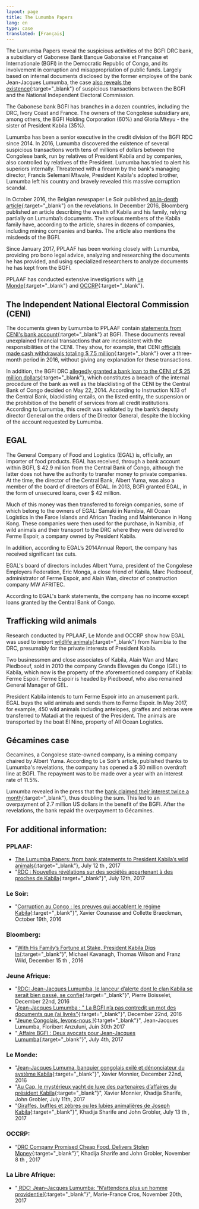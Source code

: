 ```yaml
---
layout: page
title: The Lumumba Papers
lang: en
type: case
translated: [Français]
---
```


The Lumumba Papers reveal the suspicious activities of the BGFI DRC bank, a subsidiary of Gabonese Bank Banque Gabonaise et Française et Internationale (BGFI) in the Democratic Republic of Congo, and its involvement in corruption and misappropriation of public funds. Largely based on internal documents disclosed by the former employee of the bank Jean-Jacques Lumumba, the case [also reveals the existence](/downloads/BGFIBANK-RDC-censure.pdf){:target="_blank"} of suspicious transactions between the BGFI and the National Independent Electoral Commission.

The Gabonese bank BGFI has branches in a dozen countries, including the DRC, Ivory Coast and France. The owners of the Congolese subsidiary are, among others, the BGFI Holding Corporation (60%) and Gloria Mteyu - the sister of President Kabila (35%).

Lumumba has been a senior executive in the credit division of the BGFI RDC since 2014. In 2016, Lumumba discovered the existence of several suspicious transactions worth tens of millions of dollars between the Congolese bank, run by relatives of President Kabila and by companies, also controlled by relatives of the President. Lumumba has tried to alert his superiors internally. Threatened with a firearm by the bank's managing director, Francis Selemani Mtwale, President Kabila's adopted brother, Lumumba left his country and bravely revealed this massive corruption scandal.

In October 2016, the Belgian newspaper Le Soir published [an in-depth article](http://plus.lesoir.be/66290/article/2016-10-29/corruption-au-congo-les-preuves-qui-accablent-le-regime-kabila){:target="_blank"} on the revelations. In December 2016, Bloomberg published an article describing the wealth of Kabila and his family, relying partially on Lumumba’s documents. The various members of the Kabila family have, according to the article, shares in dozens of companies, including mining companies and banks. The article also mentions the misdeeds of the BGFI.

Since January 2017, PPLAAF has been working closely with Lumumba, providing pro bono legal advice, analyzing and researching the documents he has provided, and using specialized researchers to analyze documents he has kept from the BGFI.

PPLAAF has conducted extensive investigations with [Le Monde](http://www.lemonde.fr/){:target="_blank"} and [OCCRP](https://www.occrp.org/en){:target="_blank"}.


<div class="line"></div>


## The Independent National Electoral Commission (CENI)

The documents given by Lumumba to PPLAAF contain [statements from CENI's bank account](https://pplaaf.org/downloads/BGFIBANK-RDC-censure.pdf){:target="_blank"} at BGFI. These documents reveal unexplained financial transactions that are inconsistent with the responsibilities of the CENI. They show, for example, that CENI [officials made cash withdrawals totaling $ 7.5 million](http://www.jeuneafrique.com/370468/politique/rdc-lumumba-papers-eclaboussent-bgfi-bank-lentourage-de-kabila/){:target="_blank"} over a three-month period in 2016, without giving any explanation for these transactions.

In addition, the BGFI DRC [allegedly granted a bank loan to the CENI of $ 25 million dollars](http://blog.lesoir.be/colette-braeckman/2016/10/29/un-banquier-de-kinshasa-devoile-le-pot-aux-roses/){:target="_blank"}, which constitutes a breach of the internal procedure of the bank as well as the blacklisting of the CENI by the Central Bank of Congo decided on May 22, 2014. According to Instruction N.13 of the Central Bank, blacklisting entails, on the listed entity, the suspension or the prohibition of the benefit of services from all credit institutions. According to Lumumba, this credit was validated by the bank’s deputy director General on the orders of the Director General, despite the blocking of the account requested by Lumumba.

## EGAL

The General Company of Food and Logistics (EGAL) is, officially, an importer of food products. EGAL has received, through a bank account within BGFI, $ 42.9 million from the Central Bank of Congo, although the latter does not have the authority to transfer money to private companies. At the time, the director of the Central Bank, Albert Yuma, was also a member of the board of directors of EGAL. In 2013, BGFI granted EGAL, in the form of unsecured loans, over $ 42 million.

Much of this money was then transferred to foreign companies, some of which belong to the owners of EGAL: Samaki in Namibia, All Ocean Logistics in the Faroe Islands and African Trading and Maintenance in Hong Kong. These companies were then used for the purchase, in Namibia, of wild animals and their transport to the DRC where they were delivered to Ferme Espoir, a company owned by President Kabila.

In addition, according to EGAL’s 2014Annual Report, the company has received significant tax cuts.
 
EGAL's board of directors includes Albert Yuma, president of the Congolese Employers Federation, Eric Monga, a close friend of Kabila, Marc Piedboeuf, administrator of Ferme Espoir, and Alain Wan, director of construction company MW AFRITEC.

According to EGAL's bank statements, the company has no income except loans granted by the Central Bank of Congo.

## Trafficking wild animals

Research conducted by PPLAAF, Le Monde and OCCRP show how EGAL was used to import [wildlife animals](http://www.lemonde.fr/afrique/article/2017/07/13/girafes-buffles-et-zebres-en-cargo-ou-les-lubies-animalieres-de-joseph-kabila_5160098_3212.html){:target="_blank"} from Namibia to the DRC, presumably for the private interests of President Kabila.

Two businessmen and close associates of Kabila, Alain Wan and Marc Piedboeuf, sold in 2010 the company Grands Elevages du Congo (GEL) to Kabila, which now is the property of the aforementioned company of Kabila: Ferme Espoir.
Ferme Espoir is headed by Piedboeuf, who also remained General Manager of GEL.

President Kabila intends to turn Ferme Espoir into an amusement park. EGAL buys the wild animals and sends them to Ferme Espoir. In May 2017, for example, 450 wild animals including antelopes, giraffes and zebras were transferred to Matadi at the request of the President. The animals are transported by the boat El Nino, property of All Ocean Logistics.

## Gécamines case

Gecamines, a Congolese state-owned company, is a mining company chaired by Albert Yuma. According to Le Soir’s article, published thanks to Lumumba's revelations, the company has opened a $ 30 million overdraft line at BGFI. The repayment was to be made over a year with an interest rate of 11.5%.

Lumumba revealed in the press that the [bank claimed their interest twice a month](http://www.jeuneafrique.com/370468/politique/rdc-lumumba-papers-eclaboussent-bgfi-bank-lentourage-de-kabila/){:target="_blank"}, thus doubling the sum. This led to an overpayment of 2.7 million US dollars in the benefit of the BGFI. After the revelations, the bank repaid the overpayment to Gécamines.

## For additional information:

### PPLAAF:
- [The Lumumba Papers: from bank statements to President Kabila’s wild animals](http://lumumbapapers.info/){:target="_blank"}, July 12 th , 2017  
- "[RDC : Nouvelles révélations sur des sociétés appartenant à des proches de Kabila](https://pplaaf.org/fr/2017/07/12/rdc-Nouvelles-revelations.html){:target="_blank"}", July
12th, 2017

### Le Soir:
- "[Corruption au Congo : les preuves qui accablent le régime Kabila](http://plus.lesoir.be/66290/article/2016-10-29/corruption-au-congo-les-preuves-qui-accablent-le-regime-kabila){:target="_blank"}", Xavier Counasse and
Collette Braeckman, October 19th, 2016

### Bloomberg:
- “[With His Family’s Fortune at Stake, President Kabila Digs In](https://www.bloomberg.com/news/features/2016-12-15/with-his-family-fortune-at-stake-congo-president-kabila-digs-in){:target="_blank"}”, Michael Kavanagh, Thomas
Wilson and Franz Wild, December 15 th , 2016

### Jeune Afrique:
- "[RDC: Jean-Jacques Lumumba, le lanceur d’alerte dont le clan Kabila se serait bien passé, se confie](http://www.jeuneafrique.com/386150/politique/rdc-jean-jacques-lumumba-lanceur-dalerte-dont-clan-kabila-se-serait-bien-passe-se-confie/){:target="_blank"}", Pierre Boisselet, December 22nd, 2016  
- "[Jean-Jacques Lumumba : " La BGFI n’a pas contredit un mot des documents que j’ai livrés"](http://www.jeuneafrique.com/videos/386304/interview-exclusive-de-jean-jacques-lumumba/){:target="_blank"}", December 22nd, 2016  
- "[Jeune Congolais, levons-nous !](http://www.jeuneafrique.com/452673/politique/jeunes-congolais-levons-floribert-anzuluni-jean-jacques-lumumba/){:target="_blank"}", Jean-Jacques Lumumba, Floribert Anzuluni, Juin 30th 2017  
- "[ Affaire BGFI : Deux avocats pour Jean-Jacques Lumumba](http://www.jeuneafrique.com/mag/453682/societe/justice-deux-avocats-jean-jacques-lumumba/){:target="_blank"}", July 4th, 2017
### Le Monde:
- "[Jean-Jacques Lumuma, banquier congolais exilé et dénonciateur du système Kabila](http://www.lemonde.fr/afrique/article/2016/12/22/jean-jacques-lumumba-banquier-congolais-exile-et-denonciateur-du-systeme-kabila_5053068_3212.html){:target="_blank"}", Xavier
Monnier, December 22nd, 2016  
- "[Au Cap, le mystérieux yacht de luxe des partenaires d’affaires du président Kabila](http://www.lemonde.fr/afrique/article/2017/07/11/le-mysterieux-yacht-de-luxe-des-partenaires-d-affaires-du-president-kabila_5159113_3212.html){:target="_blank"}", Xavier
Monnier, Khadija Sharife, John Grobler, July 11th, 2017  
- "[Giraffes, buffles et zèbres ou les lubies animalières de Joseph Kabila](http://www.lemonde.fr/afrique/article/2017/07/13/girafes-buffles-et-zebres-en-cargo-ou-les-lubies-animalieres-de-joseph-kabila_5160098_3212.html){:target="_blank"}", Khadija Sharife and John Grobler, July 13 th , 2017

### OCCRP:
- “[DRC Company Promised Cheap Food, Delivers Stolen Money](https://www.occrp.org/en/investigations/7234-drc-company-promised-cheap-food-delivers-stolen-money){:target="_blank"}”, Khadija Sharife and John
Grobler, November 8 th , 2017

### La Libre Afrique:
- "[ RDC: Jean-Jacques Lumumba: “N’attendons plus un homme providentiel](https://afrique.lalibre.be/11233/rdc-jean-jacques-lumumba-nattendons-plus-un-homme-providentiel/){:target="_blank"}", Marie-France
Cros, November 20th, 2017

